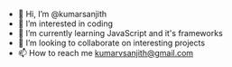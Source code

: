 - 👋 Hi, I’m @kumarsanjith
- 👀 I’m interested in coding
- 🌱 I’m currently learning JavaScript and it's frameworks
- 💞️ I’m looking to collaborate on interesting projects
- 📫 How to reach me kumarvsanjith@gmail.com

<!---
kumarsanjith/kumarsanjith is a ✨ special ✨ repository because its `README.md` (this file) appears on your GitHub profile.
You can click the Preview link to take a look at your changes.
--->
